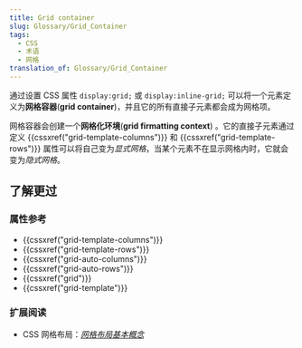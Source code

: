 ```yaml
---
title: Grid container
slug: Glossary/Grid_Container
tags:
  - CSS
  - 术语
  - 网格
translation_of: Glossary/Grid_Container
---
```

通过设置 CSS 属性 `display:grid;` 或 `display:inline-grid;` 可以将一个元素定义为**网格容器**(**grid container**)，并且它的所有直接子元素都会成为网格项。

网格容器会创建一个**网格化环境**(**grid firmatting context**) 。它的直接子元素通过定义 {{cssxref("grid-template-columns")}} 和 {{cssxref("grid-template-rows")}} 属性可以将自己变为*显式网格*，当某个元素不在显示网格内时，它就会变为*隐式网格*。

## 了解更过

### 属性参考

- {{cssxref("grid-template-columns")}}
- {{cssxref("grid-template-rows")}}
- {{cssxref("grid-auto-columns")}}
- {{cssxref("grid-auto-rows")}}
- {{cssxref("grid")}}
- {{cssxref("grid-template")}}

### 扩展阅读

- CSS 网格布局：_[网格布局基本概念](/zh-CN/docs/Web/CSS/CSS_Grid_Layout/Basic_Concepts_of_Grid_Layout)_
